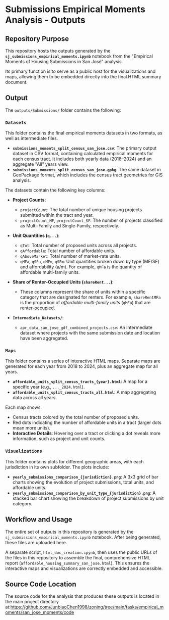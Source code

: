 # Submissions Empirical Moments Analysis - Outputs

## Repository Purpose

This repository hosts the outputs generated by the **`sj_submissions_empirical_moments.ipynb`** notebook from the "Empirical Moments of Housing Submissions in San José" analysis.

Its primary function is to serve as a public host for the visualizations and maps, allowing them to be embedded directly into the final HTML summary document.

## Output

The `outputs/Submissions/` folder contains the following:

### `Datasets`

This folder contains the final empirical moments datasets in two formats, as well as intermediate files.

-   **`submissions_moments_split_census_san_jose.csv`**: The primary output dataset in CSV format, containing calculated empirical moments for each census tract. It includes both yearly data (2018–2024) and an aggregate "All" years view.
-   **`submissions_moments_split_census_san_jose.gpkg`**: The same dataset in GeoPackage format, which includes the census tract geometries for GIS analysis.

The datasets contain the following key columns:
-   **Project Counts**:
    -   `projectCount`: The total number of unique housing projects submitted within the tract and year.
    -   `projectCount_MF`, `projectCount_SF`: The number of projects classified as Multi-Family and Single-Family, respectively.
-   **Unit Quantities (`q...`)**:
    -   `qTot`: Total number of proposed units across all projects.
    -   `qAffordable`: Total number of affordable units.
    -   `qAboveMarket`: Total number of market-rate units.
    -   `qMFa`, `qSFa`, `qMFm`, `qSFm`: Unit quantities broken down by type (MF/SF) and affordability (a/m). For example, `qMFa` is the quantity of affordable multi-family units.
-   **Share of Renter-Occupied Units (`shareRent...`)**:
    -   These columns represent the share of units within a specific category that are designated for renters. For example, `shareRentMFa` is the proportion of *affordable multi-family units* (`qMFa`) that are renter-occupied.

-   **`Intermediate_Datasets/`**:
    -   `apr_data_san_jose_gdf_combined_projects.csv`: An intermediate dataset where projects with the same submission date and location have been aggregated.

### `Maps`

This folder contains a series of interactive HTML maps. Separate maps are generated for each year from 2018 to 2024, plus an aggregate map for all years.

-   **`affordable_units_split_census_tracts_{year}.html`**: A map for a specific year (e.g., `..._2024.html`).
-   **`affordable_units_split_census_tracts_all.html`**: A map aggregating data across all years.

Each map shows:
-   Census tracts colored by the total number of proposed units.
-   Red dots indicating the number of affordable units in a tract (larger dots mean more units).
-   **Interactive Details**: Hovering over a tract or clicking a dot reveals more information, such as project and unit counts.

### `Visualizations`

This folder contains plots for different geographic areas, with each jurisdiction in its own subfolder. The plots include:
-   **`yearly_submissions_comparison_{jurisdiction}.png`**: A 3x3 grid of bar charts showing the evolution of project submissions, total units, and affordable units.
-   **`yearly_submissions_comparison_by_unit_type_{jurisdiction}.png`**: A stacked bar chart showing the breakdown of project submissions by unit category.

## Workflow and Usage

The entire set of outputs in this repository is generated by the `sj_submissions_empirical_moments.ipynb` notebook. After being generated, these files are uploaded here.

A separate script, `html_doc_creation.ipynb`, then uses the public URLs of the files in this repository to assemble the final, comprehensive HTML report (`affordable_housing_summary_san_jose.html`). This ensures the interactive maps and visualizations are correctly embedded and accessible.

## Source Code Location

The source code for the analysis that produces these outputs is located in the main project directory at:https://github.com/JunbiaoChen1998/zoning/tree/main/tasks/empirical_moments/san_jose_moments/code

